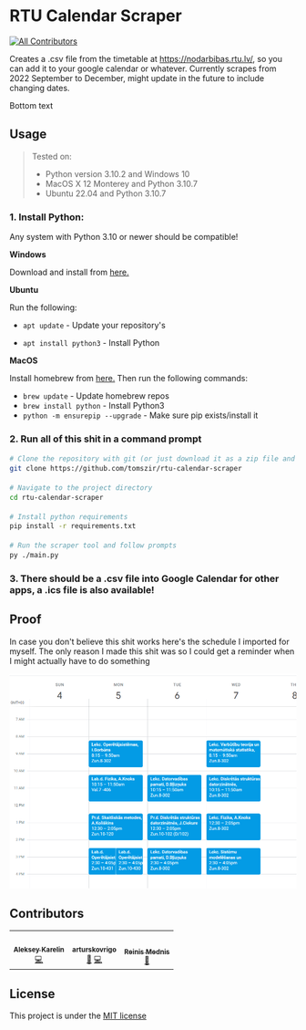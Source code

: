 # RTU Calendar Scraper

<!-- ALL-CONTRIBUTORS-BADGE:START - Do not remove or modify this section -->

[![All Contributors](https://img.shields.io/badge/all_contributors-3-orange.svg?style=flat-square)](#contributors-)

<!-- ALL-CONTRIBUTORS-BADGE:END -->

Creates a .csv file from the timetable at https://nodarbibas.rtu.lv/, so you can add it to your google calendar or whatever. Currently scrapes from 2022 September to December, might update in the future to include changing dates.

Bottom text

## Usage

> Tested on:
>
> - Python version 3.10.2 and Windows 10
> - MacOS X 12 Monterey and Python 3.10.7
> - Ubuntu 22.04 and Python 3.10.7

### 1. Install Python:

Any system with Python 3.10 or newer should be compatible!

**Windows**

Download and install from [here.](https://www.python.org/downloads/)

**Ubuntu**

Run the following:

- `apt update` - Update your repository's

- `apt install python3` - Install Python

**MacOS**

Install homebrew from [here.](https://brew.sh/)
Then run the following commands:

- `brew update` - Update homebrew repos
- `brew install python` - Install Python3
- `python -m ensurepip --upgrade` - Make sure pip exists/install it

### 2. Run all of this shit in a command prompt

```sh
# Clone the repository with git (or just download it as a zip file and extract)
git clone https://github.com/tomszir/rtu-calendar-scraper

# Navigate to the project directory
cd rtu-calendar-scraper

# Install python requirements
pip install -r requirements.txt

# Run the scraper tool and follow prompts
py ./main.py
```

### 3. There should be a .csv file into Google Calendar for other apps, a .ics file is also available!

## Proof

In case you don't believe this shit works here's the schedule I imported for myself. The only reason I made this shit was so I could get a reminder when I might actually have to do something

![proof](./.assets/proof.png)

## Contributors

<!-- ALL-CONTRIBUTORS-LIST:START - Do not remove or modify this section -->
<!-- prettier-ignore-start -->
<!-- markdownlint-disable -->
<table>
  <tbody>
    <tr>
      <td align="center"><a href="https://github.com/Wolferado"><img src="https://avatars.githubusercontent.com/u/64694787?v=4?s=100" width="100px;" alt=""/><br /><sub><b>Aleksey Karelin</b></sub></a><br /><a href="https://github.com/tomszir/rtu-calendar-scraper/commits?author=Wolferado" title="Code">💻</a></td>
      <td align="center"><a href="https://github.com/arturskovrigo"><img src="https://avatars.githubusercontent.com/u/52778163?v=4?s=100" width="100px;" alt=""/><br /><sub><b>arturskovrigo</b></sub></a><br /><a href="https://github.com/tomszir/rtu-calendar-scraper/issues?q=author%3Aarturskovrigo" title="Bug reports">🐛</a> <a href="https://github.com/tomszir/rtu-calendar-scraper/commits?author=arturskovrigo" title="Code">💻</a></td>
      <td align="center"><a href="https://mednis.id.lv"><img src="https://avatars.githubusercontent.com/u/17514092?v=4?s=100" width="100px;" alt=""/><br /><sub><b>Reinis Mednis</b></sub></a><br /><a href="https://github.com/tomszir/rtu-calendar-scraper/commits?author=RMednis" title="Documentation">📖</a></td>
    </tr>
  </tbody>
</table>

<!-- markdownlint-restore -->
<!-- prettier-ignore-end -->

<!-- ALL-CONTRIBUTORS-LIST:END -->
<!-- prettier-ignore-start -->
<!-- markdownlint-disable -->

<!-- markdownlint-restore -->
<!-- prettier-ignore-end -->

<!-- ALL-CONTRIBUTORS-LIST:END -->

## License

This project is under the [MIT license](./LICENSE)
